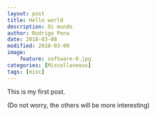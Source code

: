 ```yaml
---
layout: post
title: Hello world
description: Oi mundo
author: Rodrigo Pena
date: 2018-03-08
modified: 2018-03-09
image:
    feature: software-0.jpg
categories: [Miscellaneous]
tags: [misc]
---
```


This is my first post.

(Do not worry, the others will be more interesting)
